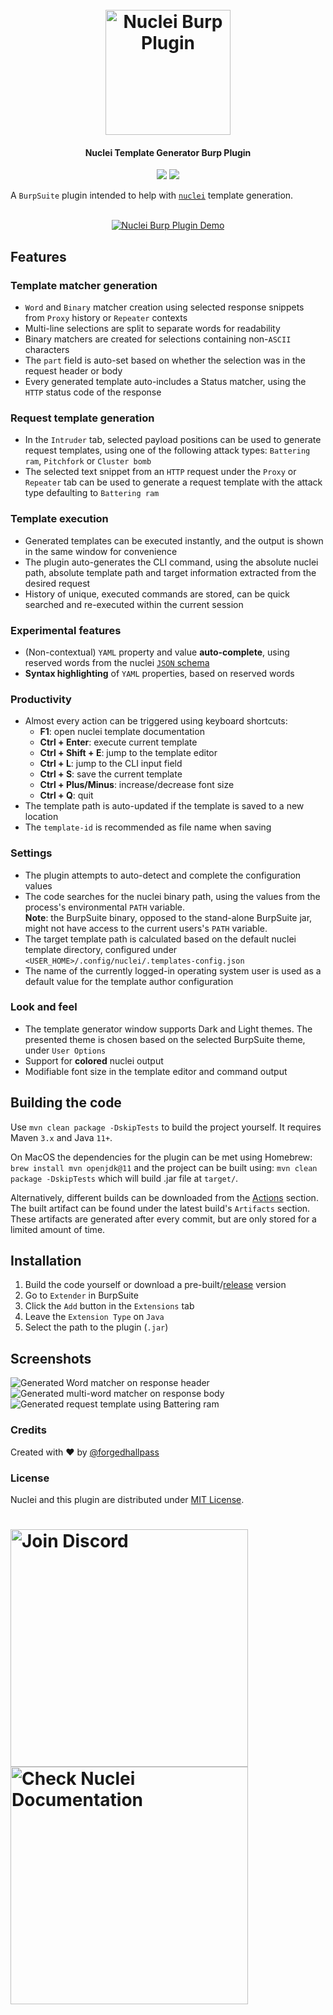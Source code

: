 <h1 align="center">
  <br>
  <a href="https://nuclei.projectdiscovery.io"><img src="static/nuclei-logo.png" width="200px" alt="Nuclei Burp Plugin"></a>
</h1>

<h4 align="center">Nuclei Template Generator Burp Plugin</h4>

<p align="center">
  <a href="https://discord.gg/projectdiscovery"><img src="https://img.shields.io/discord/695645237418131507.svg?logo=discord"></a>
  <a href="https://twitter.com/pdnuclei"><img src="https://img.shields.io/twitter/follow/pdnuclei.svg?logo=twitter"></a>
</p>

<p align="center">

A `BurpSuite` plugin intended to help with [`nuclei`](https://github.com/projectdiscovery/nuclei) template generation.

</p>

<div align="center">
  <br>
  <a href="https://nuclei.projectdiscovery.io"><img src="static/demo.gif" alt="Nuclei Burp Plugin Demo"></a>
</div>

## Features

### Template matcher generation

* `Word` and `Binary` matcher creation using selected response snippets from `Proxy` history or `Repeater` contexts
* Multi-line selections are split to separate words for readability
* Binary matchers are created for selections containing non-`ASCII` characters
* The `part` field is auto-set based on whether the selection was in the request header or body
* Every generated template auto-includes a Status matcher, using the `HTTP` status code of the response

### Request template generation

* In the `Intruder` tab, selected payload positions can be used to generate request templates, using one of the following attack types: `Battering ram`, `Pitchfork` or `Cluster bomb`
* The selected text snippet from an `HTTP` request under the `Proxy` or `Repeater` tab can be used to generate a request template with the attack type defaulting to `Battering ram`

### Template execution

* Generated templates can be executed instantly, and the output is shown in the same window for convenience
* The plugin auto-generates the CLI command, using the absolute nuclei path, absolute template path and target information extracted from the desired request
* History of unique, executed commands are stored, can be quick searched and re-executed within the current session

### Experimental features

* (Non-contextual) `YAML` property and value **auto-complete**, using reserved words from the nuclei [`JSON` schema](https://github.com/projectdiscovery/nuclei/blob/master/nuclei-jsonschema.json)
* **Syntax highlighting** of `YAML` properties, based on reserved words

### Productivity

* Almost every action can be triggered using keyboard shortcuts:
    * **F1**: open nuclei template documentation
    * **Ctrl + Enter**: execute current template
    * **Ctrl + Shift + E**: jump to the template editor
    * **Ctrl + L**: jump to the CLI input field
    * **Ctrl + S**: save the current template
    * **Ctrl + Plus/Minus**: increase/decrease font size
    * **Ctrl + Q**: quit
* The template path is auto-updated if the template is saved to a new location
* The `template-id` is recommended as file name when saving

### Settings

* The plugin attempts to auto-detect and complete the configuration values
* The code searches for the nuclei binary path, using the values from the process's environmental `PATH` variable.  
  **Note**: the BurpSuite binary, opposed to the stand-alone BurpSuite jar, might not have access to
  the current users's `PATH` variable.
* The target template path is calculated based on the default nuclei template directory, configured under `<USER_HOME>/.config/nuclei/.templates-config.json`
* The name of the currently logged-in operating system user is used as a default value for the template author configuration

### Look and feel

* The template generator window supports Dark and Light themes. The presented theme is chosen based on the selected BurpSuite theme, under `User Options`
* Support for **colored** nuclei output
* Modifiable font size in the template editor and command output

## Building the code

Use `mvn clean package -DskipTests` to build the project yourself. It requires Maven `3.x` and Java `11+`.

On MacOS the dependencies for the plugin can be met using Homebrew: `brew install mvn openjdk@11` and the project can be built using: `mvn clean package -DskipTests` which will build .jar file at `target/`. 

Alternatively, different builds can be downloaded from the [Actions](https://github.com/projectdiscovery/nuclei-burp-plugin/actions) section. The built artifact can be found under the latest build's `Artifacts`
section. These artifacts are generated after every commit, but are only stored for a limited amount of time.

## Installation

1. Build the code yourself or download a pre-built/[release](https://github.com/projectdiscovery/nuclei-burp-plugin/releases) version
2. Go to `Extender` in BurpSuite
3. Click the `Add` button in the `Extensions` tab
4. Leave the `Extension Type` on `Java`
5. Select the path to the plugin (`.jar`)

## Screenshots

![Generated Word matcher on response header](static/generated_header_word_matcher_template.png "Generated Word matcher on response header")
![Generated multi-word matcher on response body](static/generated_body_multi_word_matcher_template.png "Generated multi-word matcher on response body")
![Generated request template using Battering ram](static/generated_batteringram_request_template.png "Generated request template using Battering ram")

### Credits

Created with ❤️ by [@forgedhallpass](https://github.com/forgedhallpass)

### License

Nuclei and this plugin are distributed under [MIT License](LICENSE).

<h1 align="left">
  <a href="https://discord.gg/projectdiscovery"><img src="static/join-discord.png" width="380" alt="Join Discord"></a> <a href="https://nuclei.projectdiscovery.io"><img src="static/check-nuclei-documentation.png" width="380" alt="Check Nuclei Documentation"></a>
</h1>
